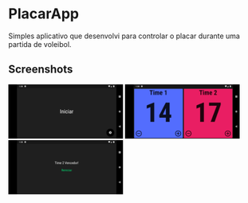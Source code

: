 # PlacarApp

Simples aplicativo que desenvolvi para controlar o placar durante uma partida de voleibol.

## Screenshots
<img src="screenshots/Screenshot_1.png" width=230/> <img src="screenshots/Screenshot_2.png" width=230/>
<img src="screenshots/Screenshot_3.png" width=230/>

